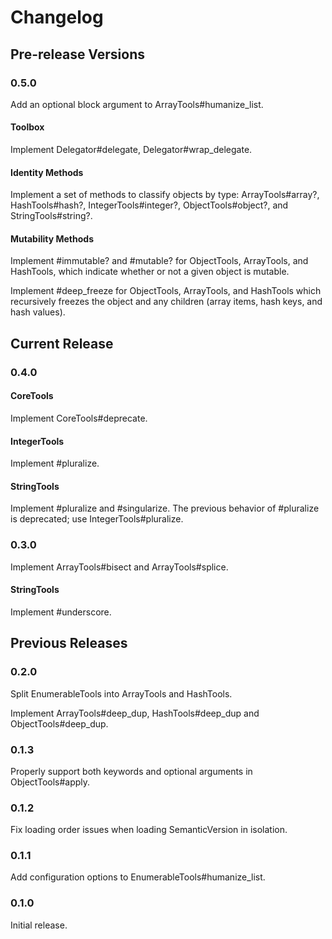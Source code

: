 # Changelog

## Pre-release Versions

### 0.5.0

Add an optional block argument to ArrayTools#humanize_list.

#### Toolbox

Implement Delegator#delegate, Delegator#wrap_delegate.

#### Identity Methods

Implement a set of methods to classify objects by type: ArrayTools#array?, HashTools#hash?, IntegerTools#integer?, ObjectTools#object?, and StringTools#string?.

#### Mutability Methods

Implement #immutable? and #mutable? for ObjectTools, ArrayTools, and HashTools, which indicate whether or not a given object is mutable.

Implement #deep_freeze for ObjectTools, ArrayTools, and HashTools which recursively freezes the object and any children (array items, hash keys, and hash values).

## Current Release

### 0.4.0

#### CoreTools

Implement CoreTools#deprecate.

#### IntegerTools

Implement #pluralize.

#### StringTools

Implement #pluralize and #singularize. The previous behavior of #pluralize is deprecated; use IntegerTools#pluralize.

### 0.3.0

Implement ArrayTools#bisect and ArrayTools#splice.

#### StringTools

Implement #underscore.

## Previous Releases

### 0.2.0

Split EnumerableTools into ArrayTools and HashTools.

Implement ArrayTools#deep_dup, HashTools#deep_dup and ObjectTools#deep_dup.

### 0.1.3

Properly support both keywords and optional arguments in ObjectTools#apply.

### 0.1.2

Fix loading order issues when loading SemanticVersion in isolation.

### 0.1.1

Add configuration options to EnumerableTools#humanize_list.

### 0.1.0

Initial release.

